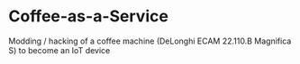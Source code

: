 # Coffee-as-a-Service
Modding / hacking of a coffee machine (DeLonghi ECAM 22.110.B Magnifica S) to become an IoT device
